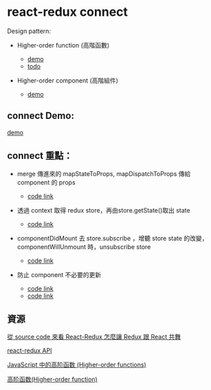 # react-redux connect

Design pattern:
 - Higher-order function (高階函數)
   * [demo](http://jsbin.com/xutewu/edit?js,console,output)
   * [todo](http://jsbin.com/vexocu/edit?js,console)

 - Higher-order component (高階組件)
   * [demo](https://jsbin.com/yugohut/edit?js,output)

## connect Demo:
 [demo](https://jsbin.com/fojede/edit?js,output)

## connect 重點：
 - merge 傳進來的 mapStateToProps, mapDispatchToProps 傳給 component 的 props
   * [code link](https://github.com/reactjs/react-redux/blob/master/src/components/connect.js#L10-L50)

 - 透過 context 取得 redux store，再由store.getState()取出 state
   * [code link](https://github.com/reactjs/react-redux/blob/master/src/components/connect.js#L83-L93)

 - componentDidMount  去 store.subscribe ，增聽 store state 的改變，componentWillUnmount 時，unsubscribe store
   * [code link](https://github.com/reactjs/react-redux/blob/master/src/components/connect.js#L197-L224)

 - 防止 component 不必要的更新
   * [code link](https://github.com/reactjs/react-redux/blob/master/src/components/connect.js#L274-L341)
   * [code link](https://github.com/reactjs/react-redux/blob/master/src/components/connect.js#L239-L263)

## 資源

[從 source code 來看 React-Redux 怎麼讓 Redux 跟 React 共舞](https://medium.com/@as790726/%E5%BE%9E-source-code-%E4%BE%86%E7%9C%8B-react-redux-%E6%80%8E%E9%BA%BC%E8%AE%93-redux-%E8%B7%9F-react-%E5%85%B1%E8%88%9E-a0777b99463a#.9lr1lfdib)

[react-redux API](http://cn.redux.js.org/docs/react-redux/api.html)

[JavaScript 中的高阶函数 (Higher-order functions)](https://happycoder.net/higher-order-functions-in-javascript/)

[高阶函数(Higher-order function)](https://jcouyang.gitbooks.io/functional-javascript/content/zh/!higher-order-function.html)
